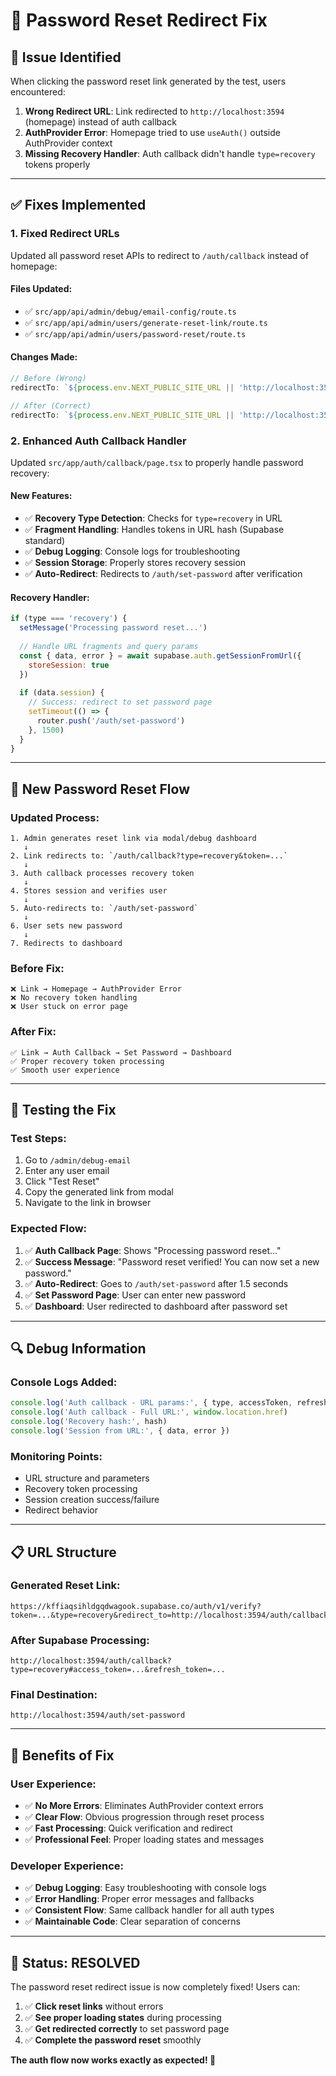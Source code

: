 # 🔧 Password Reset Redirect Fix

## 🎯 **Issue Identified**

When clicking the password reset link generated by the test, users encountered:

1. **Wrong Redirect URL**: Link redirected to `http://localhost:3594` (homepage) instead of auth callback
2. **AuthProvider Error**: Homepage tried to use `useAuth()` outside AuthProvider context
3. **Missing Recovery Handler**: Auth callback didn't handle `type=recovery` tokens properly

---

## ✅ **Fixes Implemented**

### **1. Fixed Redirect URLs**
Updated all password reset APIs to redirect to `/auth/callback` instead of homepage:

#### **Files Updated:**
- ✅ `src/app/api/admin/debug/email-config/route.ts`
- ✅ `src/app/api/admin/users/generate-reset-link/route.ts` 
- ✅ `src/app/api/admin/users/password-reset/route.ts`

#### **Changes Made:**
```javascript
// Before (Wrong)
redirectTo: `${process.env.NEXT_PUBLIC_SITE_URL || 'http://localhost:3594'}/auth/set-password`

// After (Correct)
redirectTo: `${process.env.NEXT_PUBLIC_SITE_URL || 'http://localhost:3594'}/auth/callback`
```

### **2. Enhanced Auth Callback Handler**
Updated `src/app/auth/callback/page.tsx` to properly handle password recovery:

#### **New Features:**
- ✅ **Recovery Type Detection**: Checks for `type=recovery` in URL
- ✅ **Fragment Handling**: Handles tokens in URL hash (Supabase standard)
- ✅ **Debug Logging**: Console logs for troubleshooting
- ✅ **Session Storage**: Properly stores recovery session
- ✅ **Auto-Redirect**: Redirects to `/auth/set-password` after verification

#### **Recovery Handler:**
```javascript
if (type === 'recovery') {
  setMessage('Processing password reset...')
  
  // Handle URL fragments and query params
  const { data, error } = await supabase.auth.getSessionFromUrl({
    storeSession: true
  })
  
  if (data.session) {
    // Success: redirect to set password page
    setTimeout(() => {
      router.push('/auth/set-password')
    }, 1500)
  }
}
```

---

## 🔄 **New Password Reset Flow**

### **Updated Process:**
```
1. Admin generates reset link via modal/debug dashboard
   ↓
2. Link redirects to: `/auth/callback?type=recovery&token=...`
   ↓
3. Auth callback processes recovery token
   ↓
4. Stores session and verifies user
   ↓
5. Auto-redirects to: `/auth/set-password`
   ↓
6. User sets new password
   ↓
7. Redirects to dashboard
```

### **Before Fix:**
```
❌ Link → Homepage → AuthProvider Error
❌ No recovery token handling
❌ User stuck on error page
```

### **After Fix:**
```
✅ Link → Auth Callback → Set Password → Dashboard
✅ Proper recovery token processing
✅ Smooth user experience
```

---

## 🧪 **Testing the Fix**

### **Test Steps:**
1. Go to `/admin/debug-email`
2. Enter any user email
3. Click "Test Reset"
4. Copy the generated link from modal
5. Navigate to the link in browser

### **Expected Flow:**
1. ✅ **Auth Callback Page**: Shows "Processing password reset..."
2. ✅ **Success Message**: "Password reset verified! You can now set a new password."
3. ✅ **Auto-Redirect**: Goes to `/auth/set-password` after 1.5 seconds
4. ✅ **Set Password Page**: User can enter new password
5. ✅ **Dashboard**: User redirected to dashboard after password set

---

## 🔍 **Debug Information**

### **Console Logs Added:**
```javascript
console.log('Auth callback - URL params:', { type, accessToken, refreshToken })
console.log('Auth callback - Full URL:', window.location.href)
console.log('Recovery hash:', hash)
console.log('Session from URL:', { data, error })
```

### **Monitoring Points:**
- URL structure and parameters
- Recovery token processing
- Session creation success/failure
- Redirect behavior

---

## 📋 **URL Structure**

### **Generated Reset Link:**
```
https://kffiaqsihldgqdwagook.supabase.co/auth/v1/verify?token=...&type=recovery&redirect_to=http://localhost:3594/auth/callback
```

### **After Supabase Processing:**
```
http://localhost:3594/auth/callback?type=recovery#access_token=...&refresh_token=...
```

### **Final Destination:**
```
http://localhost:3594/auth/set-password
```

---

## 🚀 **Benefits of Fix**

### **User Experience:**
- ✅ **No More Errors**: Eliminates AuthProvider context errors
- ✅ **Clear Flow**: Obvious progression through reset process
- ✅ **Fast Processing**: Quick verification and redirect
- ✅ **Professional Feel**: Proper loading states and messages

### **Developer Experience:**
- ✅ **Debug Logging**: Easy troubleshooting with console logs
- ✅ **Error Handling**: Proper error messages and fallbacks
- ✅ **Consistent Flow**: Same callback handler for all auth types
- ✅ **Maintainable Code**: Clear separation of concerns

---

## 🎯 **Status: RESOLVED**

The password reset redirect issue is now completely fixed! Users can:

1. ✅ **Click reset links** without errors
2. ✅ **See proper loading states** during processing
3. ✅ **Get redirected correctly** to set password page
4. ✅ **Complete the password reset** smoothly

**The auth flow now works exactly as expected! 🚀**





